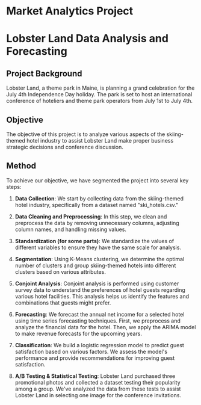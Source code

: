 # Market Analytics Project
# Lobster Land Data Analysis and Forecasting

## Project Background

Lobster Land, a theme park in Maine, is planning a grand celebration for the July 4th Independence Day holiday. The park is set to host an international conference of hoteliers and theme park operators from July 1st to July 4th. 

## Objective

The objective of this project is to analyze various aspects of the skiing-themed hotel industry to assist Lobster Land make proper business strategic decisions and conference discussion.

## Method 
To achieve our objective, we have segmented the project into several key steps:

1. **Data Collection**: We start by collecting data from the skiing-themed hotel industry, specifically from a dataset named "ski_hotels.csv."

2. **Data Cleaning and Preprocessing**: In this step, we clean and preprocess the data by removing unnecessary columns, adjusting column names, and handling missing values.

3. **Standardization (for some parts)**: We standardize the values of different variables to ensure they have the same scale for analysis.

4. **Segmentation**: Using K-Means clustering, we determine the optimal number of clusters and group skiing-themed hotels into different clusters based on various attributes.

5. **Conjoint Analysis**: Conjoint analysis is performed using customer survey data to understand the preferences of hotel guests regarding various hotel facilities. This analysis helps us identify the features and combinations that guests might prefer.

6. **Forecasting**: We forecast the annual net income for a selected hotel using time series forecasting techniques. First, we preprocess and analyze the financial data for the hotel. Then, we apply the ARIMA model to make revenue forecasts for the upcoming years.

7. **Classification**: We build a logistic regression model to predict guest satisfaction based on various factors. We assess the model's performance and provide recommendations for improving guest satisfaction.

8. **A/B Testing & Statistical Testing**: Lobster Land purchased three promotional photos and collected a dataset testing their popularity among a group. We've analyzed the data from these tests to assist Lobster Land in selecting one image for the conference invitations.
